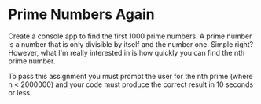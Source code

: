 # Prime Numbers Again

Create a console app to find the first 1000 prime numbers.  A prime number is a number that is only divisible by itself and the number one.  Simple right? However, what I'm really interested in is how quickly you can find the nth prime number.  

To pass this assignment you must prompt the user for the nth prime (where n < 2000000) and your code must produce the correct result in 10 seconds or less.
